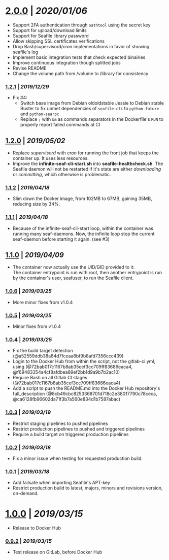 # __[2.0.0](https://gitlab.com/flwgns-docker/seafile-client/-/tags/2.0.0)__ | _2020/01/06_
- Support 2FA authentication through `oathtool` using the secret key
- Support for upload/download limits
- Support for Seafile library password
- Allow skipping SSL certificates verifications
- Drop Bash/supervisord/cron implementations in favor of showing seafile's log
- Implement basic integration tests that check expected binairies
- Improve continuous integration though splitted jobs
- Revise README
- Change the volume path from /volume to /library for consistency

### __[1.2.1](https://gitlab.com/flwgns-docker/seafile-client/-/tags/1.2.1)__ | _2019/12/29_
- Fix #4:
  - Switch base image from Debian oldoldstable Jessie to Debian stable Buster to fix unmet dependencies of `seafile-cli` to `python-future` and `python-searpc`
  - Replace `;` with `&&` as commands separators in the Dockerfile's `RUN` to properly report failed commands at CI
## __[1.2.0](https://gitlab.com/flwgns-docker/seafile-client/-/tags/1.2.0)__ | _2019/05/02_
- Replace _supervisord_ with _cron_ for running the front job that keeps the container up. It uses less resources.
- Improve the __infinite-seaf-cli-start.sh__ into __seafile-healthcheck.sh__. The Seafile daemon will not be restarted if it's state are either _downloading_ or _committing_, which otherwise is problematic.

### __[1.1.2](https://gitlab.com/flwgns-docker/seafile-client/-/tags/1.1.2)__ | _2019/04/18_
- Slim down the Docker image, from 102MB to 67MB, gaining 35MB, reducing size by 34%.
### __[1.1.1](https://gitlab.com/flwgns-docker/seafile-client/-/tags/1.1.1)__ | _2019/04/18_
- Because of the infinite-seaf-cli-start loop, within the container was running many seaf-daemons. Now, the infinite loop stop the current seaf-daemon before starting it again. (see #3)
## __[1.1.0](https://gitlab.com/flwgns-docker/seafile-client/-/tags/1.1.0)__ | _2019/04/09_
- The container now actually use the UID/GID provided to it:  
The container entrypoint is run with root, then another entrypoint is run by the container's user, seafuser, to run the Seafile client.

### __[1.0.6](https://gitlab.com/flwgns-docker/seafile-client/-/tags/1.0.6)__ | _2019/03/25_
- More minor fixes from v1.0.4
### __[1.0.5](https://gitlab.com/flwgns-docker/seafile-client/-/tags/1.0.5)__ | _2019/03/25_
- Minor fixes from v1.0.4
### __[1.0.4](https://gitlab.com/flwgns-docker/seafile-client/-/tags/1.0.4)__ | _2019/03/25_
- Fix the build target detection (@a52559ddb38a64d7fceaa8bf9b8afd7356ccc439)
- Login to the Docker Hub from within the script, not the gitlab-ci.yml, using (@72bab017c1167b8ab35cef3cc709ff83686eaca4, @f69483354a4cf8afdbea89ef2bb1d9a9b7b2ac10)
- Require Bash on all Gitlab CI stages (@72bab017c1167b8ab35cef3cc709ff83686eaca4)
- Add a script to push the README.md into the Docker Hub repository's full_description (@8cb49cbc8253368701d718c2e38017790c78ceca, @ca6128fb96602da71f3b7a560e834d1b7587abac)
### __[1.0.3](https://gitlab.com/flwgns-docker/seafile-client/-/tags/1.0.3)__ | _2019/03/19_
- Restrict staging pipelines to pushed pipelines
- Restrict production pipelines to pushed and triggered pipelines
- Require a build target on triggered production pipelines
### __[1.0.2](https://gitlab.com/flwgns-docker/seafile-client/-/tags/1.0.2)__ | _2019/03/18_
- Fix a minor issue when testing for requested production build.
### __[1.0.1](https://gitlab.com/flwgns-docker/seafile-client/-/tags/1.0.1)__ | _2019/03/18_
- Add failsafe when importing Seafile's APT-key
- Restrict production build to latest, majors, minors and revisions version, on-demand.
# __[1.0.0](https://gitlab.com/flwgns-docker/seafile-client/-/tags/1.0.0)__ | _2019/03/15_
- Release to Docker Hub

### __[0.9.2](https://gitlab.com/flwgns-docker/seafile-client/-/tags/0.9.2)__ | _2019/03/15_
- Test release on GitLab, before Docker Hub
